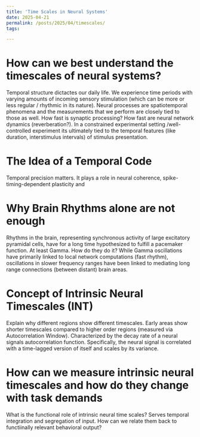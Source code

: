 ```yaml
---
title: 'Time Scales in Neural Systems'
date: 2025-04-21
permalink: /posts/2025/04/timescales/
tags:

---
```


How can we best understand the timescales of neural systems?
=====
Temporal structure dictactes our daily life. We experience time periods with varying amounts of incoming sensory stimulation (which can be more or less regular / rhythmic in its nature).
Neural processes are spatiotemporal phenomena and the measurements that we perform are closely tied to those as well.
How fast is synaptic processing? How fast are neural network dynamics (reverberation?).
In a constrained experimental setting /well-controlled experiment its ultimately tied to the temporal features (like duration, interstimulus intervals) of stimulus presentation.

The Idea of a Temporal Code
=====
Temporal precision matters. It plays a role in neural coherence, spike-timing-dependent plasticity and 

Why Brain Rhythms alone are not enough
======
Rhythms in the brain, representing synchronous activity of large excitatory pyramidal cells, have for a long time hypothesized to fulfill a pacemaker function. At least Gamma. How do they do it?
While Gamma oscillations have primarily linked to local network computations (fast rhythm), oscillations in slower frequency ranges have been linked to mediating long range connections (between distant) brain areas.

Concept of Intrinsic Neural Timescales (INT)
======
Explain why different regions show different timescales.
Early areas show shorter timescales compared to higher order regions (measured via Autocorrelation Window).
Characterized by the decay rate of a neural signals autocorrelation function.
Specifically, the neural signal is correlated with a time-lagged version of itself and scales by its variance.


How can we measure intrinsic neural timescales and how do they change with task demands
======
What is the functional role of intrinsic neural time scales?
Serves temporal integration and segregation of input.
How can we relate them back to functiinally relevant behavioral output?

